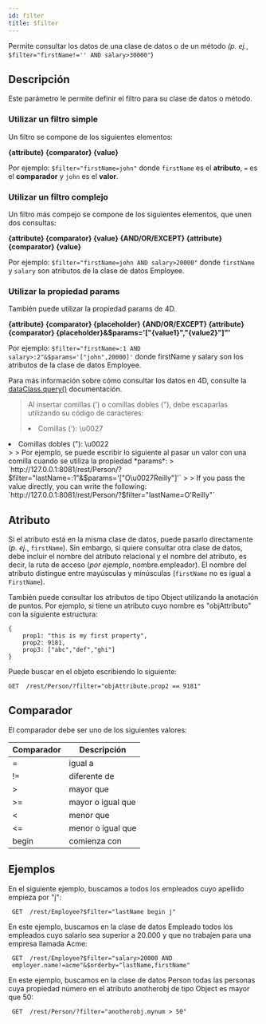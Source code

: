 ```yaml
---
id: filter
title: $filter
---
```




Permite consultar los datos de una clase de datos o de un método *(p. ej.*, `$filter="firstName!='' AND salary>30000"`)


## Descripción

Este parámetro le permite definir el filtro para su clase de datos o método.

### Utilizar un filtro simple

Un filtro se compone de los siguientes elementos:

**\{attribute\} {comparator} {value}**

Por ejemplo: `$filter="firstName=john"` donde `firstName` es el **atributo**, `=` es el **comparador** y `john` es el **valor**.

### Utilizar un filtro complejo

Un filtro más compejo se compone de los siguientes elementos, que unen dos consultas:

**\{attribute\} {comparator} {value} {AND/OR/EXCEPT} \{attribute\} {comparator} {value}**


Por ejemplo: `$filter="firstName=john AND salary>20000"` donde `firstName` y `salary` son atributos de la clase de datos Employee.

### Utilizar la propiedad params

También puede utilizar la propiedad params de 4D.

**\{attribute\} {comparator} {placeholder} {AND/OR/EXCEPT} \{attribute\} {comparator} {placeholder}&$params='["{value1}","{value2}"]"'**

Por ejemplo: `$filter="firstName=:1 AND salary>:2"&$params='["john",20000]'` donde firstName y salary son los atributos de la clase de datos Employee.

Para más información sobre cómo consultar los datos en 4D, consulte la [dataClass.query()](https://doc.4d.com/4Dv18/4D/18/dataClassquery.305-4505887.en.html) documentación.
> Al insertar comillas (') o comillas dobles ("), debe escaparlas utilizando su código de caracteres:
> 
> <li>Comillas ('): \u0027</li>
  <li>Comillas dobles ("): \u0022</li>
> 
> Por ejemplo, se puede escribir lo siguiente al pasar un valor con una comilla cuando se utiliza la propiedad *params*:  
> `http://127.0.0.1:8081/rest/Person/?$filter="lastName=:1"&$params='["O\u0027Reilly"]'`
> 
> If you pass the value directly, you can write the following: `http://127.0.0.1:8081/rest/Person/?$filter="lastName=O'Reilly"`

## Atributo

Si el atributo está en la misma clase de datos, puede pasarlo directamente (*p. ej.*, `firstName`). Sin embargo, si quiere consultar otra clase de datos, debe incluir el nombre del atributo relacional y el nombre del atributo, es decir, la ruta de acceso (*por ejemplo*, nombre.empleador). El nombre del atributo distingue entre mayúsculas y minúsculas (`firstName` no es igual a `FirstName`).

También puede consultar los atributos de tipo Object utilizando la anotación de puntos. Por ejemplo, si tiene un atributo cuyo nombre es "objAttributo" con la siguiente estructura:

```
{
    prop1: "this is my first property",
    prop2: 9181,
    prop3: ["abc","def","ghi"]
}
```

Puede buscar en el objeto escribiendo lo siguiente:

`GET  /rest/Person/?filter="objAttribute.prop2 == 9181"`

## Comparador

El comparador debe ser uno de los siguientes valores:

| Comparador | Descripción       |
| ---------- | ----------------- |
| =          | igual a           |
| !=         | diferente de      |
| >          | mayor que         |
| >=         | mayor o igual que |
| <          | menor que         |
| <=         | menor o igual que |
| begin      | comienza con      |

## Ejemplos

En el siguiente ejemplo, buscamos a todos los empleados cuyo apellido empieza por "j":

```
 GET  /rest/Employee?$filter="lastName begin j"
```

En este ejemplo, buscamos en la clase de datos Empleado todos los empleados cuyo salario sea superior a 20.000 y que no trabajen para una empresa llamada Acme:

```
 GET  /rest/Employee?$filter="salary>20000 AND  
 employer.name!=acme"&$orderby="lastName,firstName"
```

En este ejemplo, buscamos en la clase de datos Person todas las personas cuya propiedad número en el atributo anotherobj de tipo Object es mayor que 50:

```
 GET  /rest/Person/?filter="anotherobj.mynum > 50"
```
